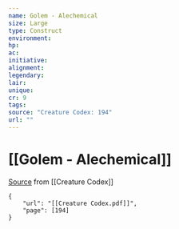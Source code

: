 ```yaml
---
name: Golem - Alechemical
size: Large
type: Construct
environment: 
hp: 
ac: 
initiative: 
alignment: 
legendary: 
lair: 
unique: 
cr: 9
tags: 
source: "Creature Codex: 194"
url: ""
---
```

# [[Golem - Alechemical]]

[Source](zotero://open-pdf/library/items/NTNKJRHG?page=194) from [[Creature Codex]]

```pdf
{
	"url": "[[Creature Codex.pdf]]",
	"page": [194]
}
```


